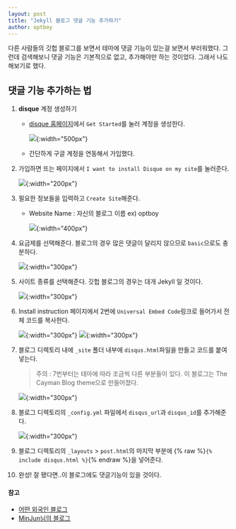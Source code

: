 ```yaml
---
layout: post
title: "Jekyll 블로그 댓글 기능 추가하기"
author: optboy
---
```


다른 사람들의 깃헙 블로그를 보면서 테마에 댓글 기능이 있는걸 보면서 부러워했다. 그런데 검색해보니 댓글 기능은 기본적으로 없고, 추가해야만 하는 것이었다. 그래서 나도 해보기로 했다.

## 댓글 기능 추가하는 법
1. **disque** 계정 생성하기  
    - [disque 홈페이지][disque]에서 `Get Started`를 눌러 계정을 생성한다.  

        ![](/assets/img/blog_comment/disque_homepage.png){:width="500px"}  

    - 간단하게 구글 계정을 연동해서 가입했다.

2. 가입하면 뜨는 페이지에서 `I want to install Disque on my site`를 눌러준다.

    ![](/assets/img/blog_comment/disque_select.png){:width="200px"} 

3. 필요한 정보들을 입력하고 `Create Site`해준다.  
  
    - Website Name : 자신의 블로그 이름 ex) optboy

        ![](/assets/img/blog_comment/disque_requirement.png){:width="400px"} 

4. 요금제를 선택해준다. 블로그의 경우 많은 댓글이 달리지 않으므로 `basic`으로도 충분하다.

    ![](/assets/img/blog_comment/choose_fee.png){:width="300px"} 

5. 사이트 종류를 선택해준다. 깃헙 블로그의 경우는 대개 Jekyll 일 것이다.

    ![](/assets/img/blog_comment/choose_site.png){:width="300px"} 

6. Install instruction 페이지에서 2번에 `Universal Embed Code`링크로 들어가서 전체 코드를 복사한다.

    ![](/assets/img/blog_comment/install_instructions.png){:width="300px"}
    ![](/assets/img/blog_comment/Universal.png){:width="300px"} 

     

7. 블로그 디렉토리 내에 `_site` 폴더 내부에 `disqus.html`파일을 만들고 코드를 붙여넣는다.  

    > 주의 : 7번부터는 테마에 따라 조금씩 다른 부분들이 있다. 이 블로그는 The Cayman Blog theme으로 만들어졌다.

    ![](/assets/img/blog_comment/include_direc.png){:width="300px"} 

8. 블로그 디렉토리의 `_config.yml` 파일에서 `disqus_url`과 `disqus_id`를 추가해준다.  

    ![](/assets/img/blog_comment/config_edit.png){:width="300px"} 

9. 블로그 디렉토리의 `_layouts` > `post.html`의 마지막 부분에 {% raw %}`{% include disqus.html %}`{% endraw %}을 넣어준다.

10. 완성!
잘 됐다면..이 블로그에도 댓글기능이 있을 것이다.

#### 참고
- [어떤 외국인 블로그](http://abstraction.blog/2017/10/02/creating-your-github-blog-from-scratch) 
- [MinJun님의 블로그](https://devmjun.github.io/archive/addComments) 

[disque]: https://disqus.com/